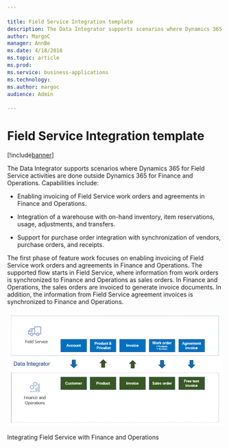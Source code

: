 ```yaml
---

title: Field Service Integration template
description: The Data Integrator supports scenarios where Dynamics 365 for Field Service activities are done outside Dynamics 365 for Finance and Operations.
author: MargoC
manager: AnnBe
ms.date: 4/18/2018
ms.topic: article
ms.prod: 
ms.service: business-applications
ms.technology: 
ms.author: margoc
audience: Admin

---
```

#  Field Service Integration template 


[!include[banner](../../../includes/banner.md)]

The Data Integrator supports scenarios where Dynamics 365 for Field Service
activities are done outside Dynamics 365 for Finance and Operations.
Capabilities include:

-   Enabling invoicing of Field Service work orders and agreements in Finance
    and Operations.

-   Integration of a warehouse with on-hand inventory, item reservations, usage,
    adjustments, and transfers.

-   Support for purchase order integration with synchronization of vendors,
    purchase orders, and receipts.

The first phase of feature work focuses on enabling invoicing of Field Service
work orders and agreements in Finance and Operations. The supported flow starts
in Field Service, where information from work orders is synchronized to Finance
and Operations as sales orders. In Finance and Operations, the sales orders are
invoiced to generate invoice documents. In addition, the information from Field
Service agreement invoices is synchronized to Finance and Operations.

![Diagram graphic of how data integrators work between Field Service and Finance and Operations](media/field-service-integration-template-1.png "Diagram graphic of how data integrators work between Field Service and Finance and Operations")
<!-- picture -->


Integrating Field Service with Finance and Operations
